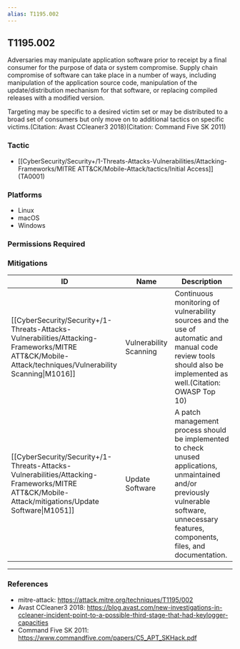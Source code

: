```yaml
---
alias: T1195.002
---
```


## T1195.002

Adversaries may manipulate application software prior to receipt by a final consumer for the purpose of data or system compromise. Supply chain compromise of software can take place in a number of ways, including manipulation of the application source code, manipulation of the update/distribution mechanism for that software, or replacing compiled releases with a modified version.

Targeting may be specific to a desired victim set or may be distributed to a broad set of consumers but only move on to additional tactics on specific victims.(Citation: Avast CCleaner3 2018)(Citation: Command Five SK 2011)  


### Tactic
- [[CyberSecurity/Security+/1-Threats-Attacks-Vulnerabilities/Attacking-Frameworks/MITRE ATT&CK/Mobile-Attack/tactics/Initial Access]] (TA0001)

### Platforms
- Linux
- macOS
- Windows

### Permissions Required

### Mitigations

| ID | Name | Description |
| --- | --- | --- |
| [[CyberSecurity/Security+/1-Threats-Attacks-Vulnerabilities/Attacking-Frameworks/MITRE ATT&CK/Mobile-Attack/techniques/Vulnerability Scanning\|M1016]] | Vulnerability Scanning | Continuous monitoring of vulnerability sources and the use of automatic and manual code review tools should also be implemented as well.(Citation: OWASP Top 10) |
| [[CyberSecurity/Security+/1-Threats-Attacks-Vulnerabilities/Attacking-Frameworks/MITRE ATT&CK/Mobile-Attack/mitigations/Update Software\|M1051]] | Update Software | A patch management process should be implemented to check unused applications, unmaintained and/or previously vulnerable software, unnecessary features, components, files, and documentation. |


---
### References

- mitre-attack: https://attack.mitre.org/techniques/T1195/002
- Avast CCleaner3 2018: https://blog.avast.com/new-investigations-in-ccleaner-incident-point-to-a-possible-third-stage-that-had-keylogger-capacities
- Command Five SK 2011: https://www.commandfive.com/papers/C5_APT_SKHack.pdf
